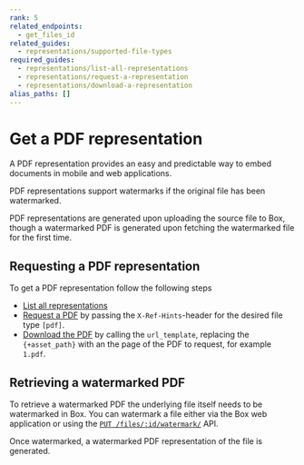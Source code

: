 ```yaml
---
rank: 5
related_endpoints:
  - get_files_id
related_guides:
  - representations/supported-file-types
required_guides:
  - representations/list-all-representations
  - representations/request-a-representation
  - representations/download-a-representation
alias_paths: []
---
```


# Get a PDF representation

A PDF representation provides an easy and predictable way to embed documents
in mobile and web applications.

PDF representations support watermarks if the original file has been watermarked.

PDF representations are generated upon uploading the source file to Box, though
a watermarked PDF is generated upon fetching the watermarked file for
the first time.

## Requesting a PDF representation

To get a PDF representation follow the following steps

- [List all representations](./list-all-representations)
- [Request a PDF](./request-a-representation) by passing the
  `X-Ref-Hints`-header for the desired file type `[pdf]`.
- [Download the PDF](./download-a-representation) by calling the
  `url_template`, replacing the `{+asset_path}` with an the page of the
  PDF to request, for example `1.pdf`.

## Retrieving a watermarked PDF

To retrieve a watermarked PDF the underlying file itself needs to be
watermarked in Box. You can watermark a file either via the Box web application
or using the [`PUT /files/:id/watermark/`][put_files_id_watermark] API.

Once watermarked, a watermarked PDF representation of the file is generated.

[put_files_id_watermark]: /reference/put-files-id-watermark/
